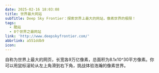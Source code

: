 ```yaml
---
date: 2025-02-16 18:03:08
title: 世界最大网站
subTitle: Deep Sky Frontier：探索世界上最大的网站，像素世界的极限！
tags:
  - 酷站
  - 8个世界之最网站
link: 'http://www.deepskyfrontier.com/'
abbrlink: a551ddb9
icon:
---
```


自称为世界上最大的网页，长宽各9万亿像素，总面积为8.1x10^30平方像素。你可以用鼠标滚轮从左上角滑到右下角，挑战体验浩瀚的像素世界。